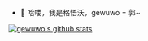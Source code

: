 - 👋 哈喽，我是格悟沃，gewuwo = 郭~
<!-- - 👀 I’m interested in ...
- 🌱 I’m currently learning ...
- 💞️ I’m looking to collaborate on ...
- 📫 How to reach me ... -->

[![gewuwo's github stats](https://github-readme-stats.vercel.app/api?username=gewuwo&show_icons=true&title_color=fff&icon_color=79ff97&text_color=9f9f9f&bg_color=151515&count_private=true)](https://github.com/gewuwo)


<!---
gewuwo/gewuwo is a ✨ special ✨ repository because its `README.md` (this file) appears on your GitHub profile.
You can click the Preview link to take a look at your changes.
--->
